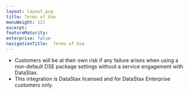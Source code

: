 ```yaml
---
layout: layout.pug
title: Terms of Use
menuWeight: 121
excerpt:
featureMaturity:
enterprise: false
navigationTitle:  Terms of Use
---
```


<!-- This source repo for this topic is https://github.com/mesosphere/dse-private -->


- Customers will be at their own risk if any failure arises when using a non-default DSE package settings without a service engagement with DataStax.
- This integration is DataStax licensed and for DataStax Enterprise customers only.
